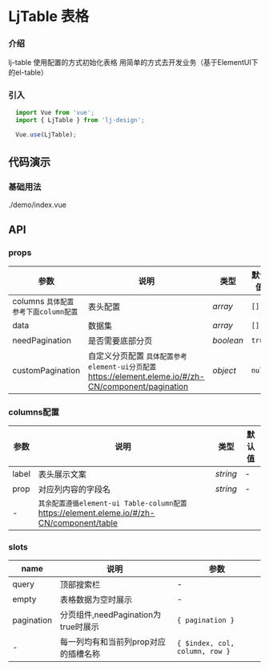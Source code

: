 # LjTable 表格

### 介绍

lj-table 使用配置的方式初始化表格 用简单的方式去开发业务（基于ElementUI下的el-table）

### 引入

```js
  import Vue from 'vue';
  import { LjTable } from 'lj-design';
  
  Vue.use(LjTable);
```

## 代码演示

### 基础用法

<demo-code>./demo/index.vue</demo-code>

## API

### props

| 参数 | 说明 | 类型 |  默认值 |
|------|------|-----|---------|
| columns `具体配置参考下面column配置` | 表头配置 | _array_ | `[]` |
| data | 数据集 | _array_ | `[]` |
| needPagination | 是否需要底部分页 | _boolean_ | `true` |
| customPagination | 自定义分页配置 `具体配置参考element-ui分页配置` <https://element.eleme.io/#/zh-CN/component/pagination> | _object_ | `null` |

### columns配置

| 参数 | 说明 | 类型 |  默认值 |
|------|------|-----|---------|
| label | 表头展示文案 | _string_ | - |
| prop | 对应列内容的字段名 | _string_ | - |
| - | `其余配置遵循element-ui Table-column配置`  <https://element.eleme.io/#/zh-CN/component/table> |

### slots

| name | 说明 | 参数 |
|------|------|-----|
| query | 顶部搜索栏 | - |
| empty | 表格数据为空时展示 | - |
| pagination | 分页组件,needPagination为true时展示 | `{ pagination }` |
| - | 每一列均有和当前列prop对应的插槽名称 | `{ $index, col, column, row }` |

